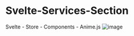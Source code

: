 # Svelte-Services-Section
Svelte - Store - Components - Anime.js
![image](https://user-images.githubusercontent.com/59915839/133933012-4a3ffc1c-93ec-4833-bc00-cf3a2e4ddfc4.png)

